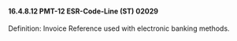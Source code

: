 #### 16.4.8.12 PMT-12 ESR-Code-Line (ST) 02029

Definition: Invoice Reference used with electronic banking methods.
